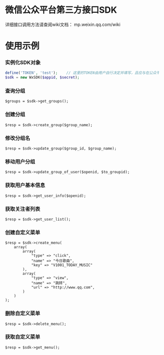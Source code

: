 微信公众平台第三方接口SDK
=========================
详细接口调用方法请查阅wiki文档：
mp.weixin.qq.com/wiki

使用示例
========
### 实例化SDK对象

```php
define('TOKEN', 'test');	// 这里的TOKEN由用户自行决定并填写，且应与在公众平台开发者页面填写的token保持一致
$sdk = new WxSDK($appid, $secret);
```

### 查询分组

	$groups = $sdk->get_groups();

### 创建分组
	
	$resp = $sdk->create_group($group_name);

### 修改分组名
	
	$resp = $sdk->update_group($group_id, $group_name);

### 移动用户分组
	
	$resp = $sdk->update_group_of_user($openid, $to_groupid);

### 获取用户基本信息
	
	$resp = $sdk->get_user_info($openid);

### 获取关注者列表
	
	$resp = $sdk->get_user_list();

### 创建自定义菜单

	$resp = $sdk->create_menu(
		array(
			array(
				"type" => "click",
				"name" => "今日歌曲",
				"key" => "V1001_TODAY_MUSIC"
			),
			array(
				"type" => "view",
				"name" => "跳转",
				"url" => "http://www.qq.com",
			)
		)
	);

### 删除自定义菜单

	$resp = $sdk->delete_menu();

### 获取自定义菜单
	
	$resp = $sdk->get_menu();
